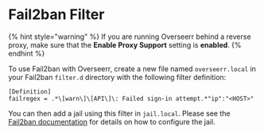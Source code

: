 # Fail2ban Filter

{% hint style="warning" %}
If you are running Overseerr behind a reverse proxy, make sure that the **Enable Proxy Support** setting is **enabled**.
{% endhint %}

To use Fail2ban with Overseerr, create a new file named `overseerr.local` in your Fail2ban `filter.d` directory with the following filter definition:

```
[Definition]
failregex = .*\[warn\]\[API\]\: Failed sign-in attempt.*"ip":"<HOST>"
```

You can then add a jail using this filter in `jail.local`. Please see the [Fail2ban documentation](https://www.fail2ban.org/wiki/index.php/MANUAL_0_8#Jails) for details on how to configure the jail.
